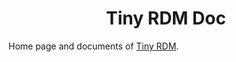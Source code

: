 <h1 align="center">Tiny RDM Doc</h1>

Home page and documents of [Tiny RDM](https://github.com/tiny-craft/tiny-rdm/).
